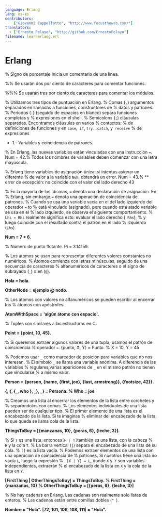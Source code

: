 ```yaml
---
language: Erlang
lang: es-es
contributors:
    ["Giovanni Cappellotto", "http://www.focustheweb.com/"]
translators:
  - ["Ernesto Pelayo", "http://github.com/ErnestoPelayo"]
filename: learnerlang.erl
---
```

# Erlang


% Signo de porcentaje inicia un comentario de una línea.

%% Se usarán dos por ciento de caracteres para comentar funciones.

%%% Se usarán tres por ciento de caracteres para comentar los módulos.

% Utilizamos tres tipos de puntuación en Erlang.
% Comas (`,`) argumentos separados en llamadas a funciones, constructores de
% datos y patrones.
% Periodos (`.`) (seguido de espacios en blanco) separa funciones completas y
% expresiones en el shell.
% Semicolons (`;`) cláusulas separadas. Encontramos cláusulas en varios
% contextos:
% de definiciones de funciones y en `case`,` if`, `try..catch`, y` receive`
% de expresiones

+ 1.- Variables y coincidencia de patrones.

% En Erlang, las nuevas variables están vinculadas con una instrucción `=`.
Num = 42.% Todos los nombres de variables deben comenzar con una letra mayúscula.

% Erlang tiene variables de asignación única; si intentas asignar un diferente
% de valor a la variable `Num`, obtendrá un error.
Num = 43.% ** error de excepción: no coincide con el valor del lado derecho 43

% En la mayoría de los idiomas, `=` denota una declaración de asignación. En
% Erlang, sin embargo,`=` denota una operación de coincidencia de patrones.
% Cuando se usa una variable vacía en el del lado izquierdo del operador `=` to
% está vinculado (asignado), pero cuando está atado variable se usa en el
% lado izquierdo, se observa el siguiente comportamiento.
% `Lhs = Rhs` realmente significa esto: evaluar el lado derecho (` Rhs`),
% y luego coincide con el resultado contra el patrón en el lado
% izquierdo (`Lhs`).

**Num = 7 * 6.**

% Número de punto flotante.
Pi = 3.14159.

% Los átomos se usan para representar diferentes valores constantes no numéricos.
% Átomos comienza con letras minúsculas, seguido de una secuencia de caracteres
% alfanuméricos de caracteres o el signo de subrayado (`_`) o en (` @ `).

**Hola = hola.**

**OtherNode = ejemplo @ nodo.**

% Los átomos con valores no alfanuméricos se pueden escribir al encerrar los
% átomos con apóstrofes.


**AtomWithSpace = 'algún átomo con espacio'.**

% Tuples son similares a las estructuras en C.


**Point = {point, 10, 45}.**

% Si queremos extraer algunos valores de una tupla, usamos el patrón de coincidencia
% operador `=`.
{punto, X, Y} = Punto. % X = 10, Y = 45

% Podemos usar `_` como marcador de posición para variables que no nos interesan.
% El símbolo `_` se llama una variable anónima. A diferencia de las variables
% regulares,varias apariciones de `_` en el mismo patrón no tienen que vincularse
% a mismo valor.


**Person = {person, {name, {first, joe}, {last, armstrong}}, {footsize, 42}}.**


**{_, {_, {_, who }, _}, _} = Persona. % Who = joe**

% Creamos una lista al encerrar los elementos de la lista entre corchetes y
% separándolos con comas.
% Los elementos individuales de una lista pueden ser de cualquier tipo.
% El primer elemento de una lista es el encabezado de la lista. Si te imaginas
% eliminar del encabezado de la lista, lo que queda se llama cola de la lista.


**ThingsToBuy = [{manzanas, 10}, {peras, 6}, {leche, 3}].**

% Si `T` es una lista, entonces` [H | T] `también es una lista, con la cabeza
% ` H` y la cola `T`.
% La barra vertical (`|`) separa el encabezado de una lista de su cola.
% `[]` es la lista vacía.
% Podemos extraer elementos de una lista con una operación de coincidencia de
% patrones. Si nosotros tiene una lista no vacía `L`, luego la expresión
% ` [X | Y] = L`, donde `X` y` Y` son variables independientes, extraerán
% el encabezado de la lista en `X` y la cola de la lista en `Y`.

**[FirstThing | OtherThingsToBuy] = ThingsToBuy.
% FirstThing = {manzanas, 10}
% OtherThingsToBuy = [{peras, 6}, {leche, 3}]**

% No hay cadenas en Erlang. Las cadenas son realmente solo listas de enteros.
% Las cadenas están entre comillas dobles (`" `).

**Nombre = "Hola".
[72, 101, 108, 108, 111] = "Hola".**

